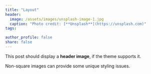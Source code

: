 ```yaml
---
title: "Layout"
header:
  image: /assets/images/unsplash-image-1.jpg
  caption: "Photo credit: [**Unsplash**](https://unsplash.com)"
tags:

author_profile: false
share: false
---
```


This post should display a **header image**, if the theme supports it.

Non-square images can provide some unique styling issues.

<div id="gitalk-container"></div>

<script type="text/javascript">
  window.onload = function() {
    var rawPath = window.location.pathname;
    var pageId = md5(rawPath);  // 生成固定长度的哈希字符串
    
    var gitalk = new Gitalk({
      clientID: 'Ov23livLCw69zvvmm6ZD',
      clientSecret: '575ec7359cdcc9fa81ea3addd623f85f4c468737',
      repo: 'comments',
      owner: 'steakdream',
      admin: ['steakdream'],
      id: pageId,  // 使用处理后的 pageId
      distractionFreeMode: false,
      debug: true
    });
    gitalk.render('gitalk-container');
  }
</script>

